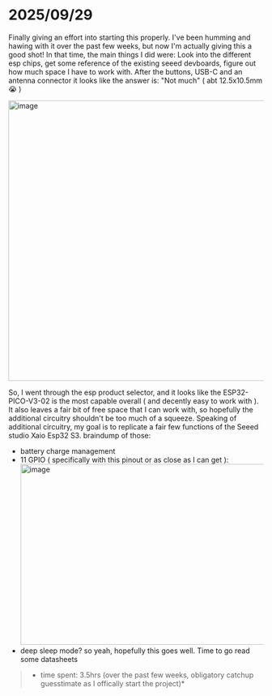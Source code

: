 # 2025/09/29
Finally giving an effort into starting this properly. I've been humming and hawing with it over the past few weeks, but now I'm actually giving this a good shot!
In that time, the main things I did were:
Look into the different esp chips, get some reference of the existing seeed devboards, figure out how much space I have to work with. After the buttons, USB-C and an antenna connector it looks like the answer is: "Not much" ( abt 12.5x10.5mm 😭 )

<img width="669" height="554" alt="image" src="https://github.com/user-attachments/assets/7cc59cf0-7d88-4772-9dae-403707a68ae5" />

So, I went through the esp product selector, and it looks like the ESP32-PICO-V3-02 is the most capable overall ( and decently easy to work with ). It also leaves a fair bit of free space that I can work with, so hopefully the additional circuitry shouldn't be too much of a squeeze. Speaking of additional circuitry, my goal is to replicate a fair few functions of the Seeed studio Xaio Esp32 S3. braindump of those:
- battery charge management
- 11 GPIO ( specifically with this pinout or as close as I can get ): <img width="645" height="357" alt="image" src="https://github.com/user-attachments/assets/c7b344ce-55e6-4ad2-be31-c9cccf801299" />
- deep sleep mode?
so yeah, hopefully this goes well. Time to go read some datasheets

> * time spent: 3.5hrs (over the past few weeks, obligatory catchup guesstimate as I offically start the project)*
